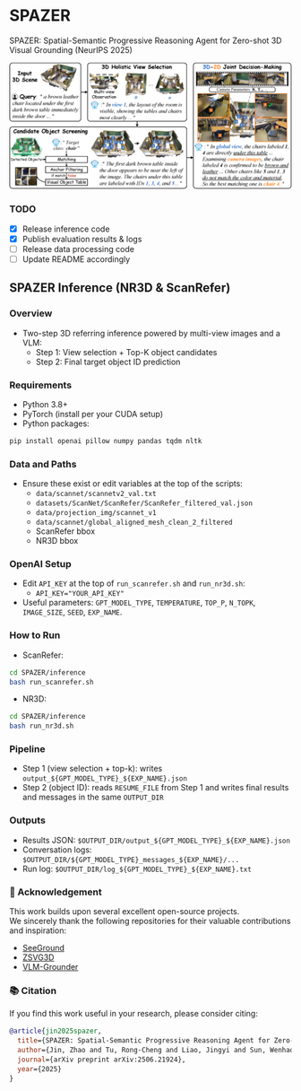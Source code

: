 # SPAZER
SPAZER: Spatial-Semantic Progressive Reasoning Agent for Zero-shot 3D Visual Grounding (NeurIPS 2025)

![Overview of SPAZER framework](fig/method.png)

### TODO
- [x] Release inference code
- [x] Publish evaluation results & logs
- [ ] Release data processing code
- [ ] Update README accordingly

## SPAZER Inference (NR3D & ScanRefer)

### Overview
- Two-step 3D referring inference powered by multi-view images and a VLM:
  - Step 1: View selection + Top-K object candidates
  - Step 2: Final target object ID prediction

### Requirements
- Python 3.8+
- PyTorch (install per your CUDA setup)
- Python packages:
```bash
pip install openai pillow numpy pandas tqdm nltk
```

### Data and Paths
- Ensure these exist or edit variables at the top of the scripts:
  - `data/scannet/scannetv2_val.txt`
  - `datasets/ScanNet/ScanRefer/ScanRefer_filtered_val.json`
  - `data/projection_img/scannet_v1`
  - `data/scannet/global_aligned_mesh_clean_2_filtered`
  - ScanRefer bbox
  - NR3D bbox

### OpenAI Setup
- Edit `API_KEY` at the top of `run_scanrefer.sh` and `run_nr3d.sh`:
  - `API_KEY="YOUR_API_KEY"`
- Useful parameters: `GPT_MODEL_TYPE`, `TEMPERATURE`, `TOP_P`, `N_TOPK`, `IMAGE_SIZE`, `SEED`, `EXP_NAME`.

### How to Run
- ScanRefer:
```bash
cd SPAZER/inference
bash run_scanrefer.sh
```
- NR3D:
```bash
cd SPAZER/inference
bash run_nr3d.sh
```

### Pipeline
- Step 1 (view selection + top-k): writes `output_${GPT_MODEL_TYPE}_${EXP_NAME}.json`
- Step 2 (object ID): reads `RESUME_FILE` from Step 1 and writes final results and messages in the same `OUTPUT_DIR`

### Outputs
- Results JSON: `$OUTPUT_DIR/output_${GPT_MODEL_TYPE}_${EXP_NAME}.json`
- Conversation logs: `$OUTPUT_DIR/${GPT_MODEL_TYPE}_messages_${EXP_NAME}/...`
- Run log: `$OUTPUT_DIR/log_${GPT_MODEL_TYPE}_${EXP_NAME}.txt`

### 🧩 Acknowledgement

This work builds upon several excellent open-source projects.  
We sincerely thank the following repositories for their valuable contributions and inspiration:

- [SeeGround](https://github.com/iris0329/SeeGround)
- [ZSVG3D](https://github.com/CurryYuan/ZSVG3D)
- [VLM-Grounder](https://github.com/InternRobotics/VLM-Grounder)

### 📚 Citation

If you find this work useful in your research, please consider citing:

```bibtex
@article{jin2025spazer,
  title={SPAZER: Spatial-Semantic Progressive Reasoning Agent for Zero-shot 3D Visual Grounding},
  author={Jin, Zhao and Tu, Rong-Cheng and Liao, Jingyi and Sun, Wenhao and Luo, Xiao and Liu, Shunyu and Tao, Dacheng},
  journal={arXiv preprint arXiv:2506.21924},
  year={2025}
}

